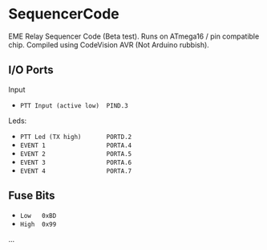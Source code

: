 # SequencerCode
EME Relay Sequencer Code (Beta test). Runs on ATmega16 / pin compatible chip.
Compiled using CodeVision AVR (Not Arduino rubbish).

## I/O Ports
Input
* `PTT Input (active low)  PIND.3`

Leds:
* `PTT Led (TX high)       PORTD.2`
* `EVENT 1                 PORTA.4`
* `EVENT 2                 PORTA.5`
* `EVENT 3                 PORTA.6`
* `EVENT 4                 PORTA.7`

## Fuse Bits
* `Low   0xBD`
* `High  0x99`

...
